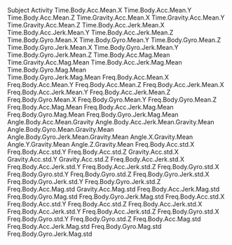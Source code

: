 Subject
Activity
Time.Body.Acc.Mean.X 
Time.Body.Acc.Mean.Y
Time.Body.Acc.Mean.Z 
Time.Gravity.Acc.Mean.X
Time.Gravity.Acc.Mean.Y
Time.Gravity.Acc.Mean.Z
Time.Body.Acc.Jerk.Mean.X
Time.Body.Acc.Jerk.Mean.Y 
Time.Body.Acc.Jerk.Mean.Z
Time.Body.Gyro.Mean.X
Time.Body.Gyro.Mean.Y
Time.Body.Gyro.Mean.Z
Time.Body.Gyro.Jerk.Mean.X
Time.Body.Gyro.Jerk.Mean.Y
Time.Body.Gyro.Jerk.Mean.Z
Time.Body.Acc.Mag.Mean    
Time.Gravity.Acc.Mag.Mean 
Time.Body.Acc.Jerk.Mag.Mean
Time.Body.Gyro.Mag.Mean    
Time.Body.Gyro.Jerk.Mag.Mean
Freq.Body.Acc.Mean.X
Freq.Body.Acc.Mean.Y
Freq.Body.Acc.Mean.Z
Freq.Body.Acc.Jerk.Mean.X
Freq.Body.Acc.Jerk.Mean.Y
Freq.Body.Acc.Jerk.Mean.Z
Freq.Body.Gyro.Mean.X
Freq.Body.Gyro.Mean.Y
Freq.Body.Gyro.Mean.Z
Freq.Body.Acc.Mag.Mean
Freq.Body.Acc.Jerk.Mag.Mean
Freq.Body.Gyro.Mag.Mean
Freq.Body.Gyro.Jerk.Mag.Mean
Angle.Body.Acc.Mean.Gravity
Angle.Body.Acc.Jerk.Mean.Gravity.Mean
Angle.Body.Gyro.Mean.Gravity.Mean
Angle.Body.Gyro.Jerk.Mean.Gravity.Mean
Angle.X.Gravity.Mean
Angle.Y.Gravity.Mean
Angle.Z.Gravity.Mean
Freq.Body.Acc.std.X
Freq.Body.Acc.std.Y
Freq.Body.Acc.std.Z
Gravity.Acc.std.X
Gravity.Acc.std.Y
Gravity.Acc.std.Z
Freq.Body.Acc.Jerk.std.X
Freq.Body.Acc.Jerk.std.Y
Freq.Body.Acc.Jerk.std.Z
Freq.Body.Gyro.std.X
Freq.Body.Gyro.std.Y
Freq.Body.Gyro.std.Z
Freq.Body.Gyro.Jerk.std.X
Freq.Body.Gyro.Jerk.std.Y
Freq.Body.Gyro.Jerk.std.Z
Freq.Body.Acc.Mag.std
Gravity.Acc.Mag.std
Freq.Body.Acc.Jerk.Mag.std
Freq.Body.Gyro.Mag.std
Freq.Body.Gyro.Jerk.Mag.std
Freq.Body.Acc.std.X
Freq.Body.Acc.std.Y
Freq.Body.Acc.std.Z
Freq.Body.Acc.Jerk.std.X
Freq.Body.Acc.Jerk.std.Y
Freq.Body.Acc.Jerk.std.Z
Freq.Body.Gyro.std.X
Freq.Body.Gyro.std.Y
Freq.Body.Gyro.std.Z
Freq.Body.Acc.Mag.std
Freq.Body.Acc.Jerk.Mag.std
Freq.Body.Gyro.Mag.std
Freq.Body.Gyro.Jerk.Mag.std               